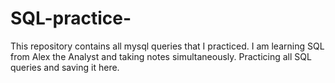 # SQL-practice-
This repository contains all mysql queries that I practiced. 
I am learning SQL from Alex the Analyst and taking notes simultaneously.
Practicing all SQL queries and saving it here.
